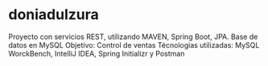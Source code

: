 # doniadulzura
Proyecto con servicios REST, utilizando MAVEN, Spring Boot, JPA. Base de datos en MySQL
Objetivo: Control de ventas
Técnologias utilizadas: MySQL WorckBench, IntelliJ IDEA, Spring Initializr y Postman
